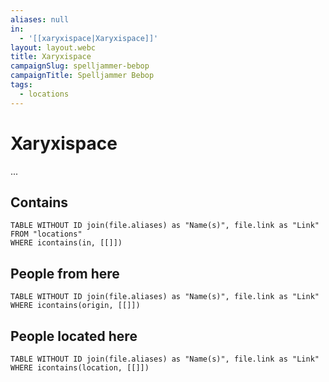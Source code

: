 ```yaml
---
aliases: null
in:
  - '[[xaryxispace|Xaryxispace]]'
layout: layout.webc
title: Xaryxispace
campaignSlug: spelljammer-bebop
campaignTitle: Spelljammer Bebop
tags:
  - locations
---
```

# Xaryxispace

...

## Contains
```dataview
TABLE WITHOUT ID join(file.aliases) as "Name(s)", file.link as "Link"
FROM "locations"
WHERE icontains(in, [[]])
```

## People from here

```dataview
TABLE WITHOUT ID join(file.aliases) as "Name(s)", file.link as "Link"
WHERE icontains(origin, [[]])
```

## People located here

```dataview
TABLE WITHOUT ID join(file.aliases) as "Name(s)", file.link as "Link"
WHERE icontains(location, [[]])
```
